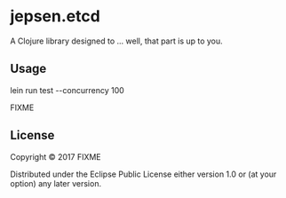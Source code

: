 # jepsen.etcd

A Clojure library designed to ... well, that part is up to you.

## Usage
lein run test --concurrency 100

FIXME

## License


Copyright © 2017 FIXME


Distributed under the Eclipse Public License either version 1.0 or (at
your option) any later version.
